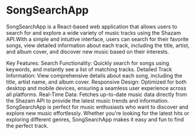 # SongSearchApp
SongSearchApp is a React-based web application that allows users to search for and explore a wide variety of music tracks using the Shazam API.With a simple and intuitive interface, users can search for their favorite songs, view detailed information about each track, including the title, artist, and album cover, and discover new music based on their interests.

Key Features:
Search Functionality: Quickly search for songs using keywords, and instantly see a list of matching tracks.
Detailed Track Information: View comprehensive details about each song, including the title, artist name, and album cover.
Responsive Design: Optimized for both desktop and mobile devices, ensuring a seamless user experience across all platforms.
Real-Time Data: Fetches up-to-date music data directly from the Shazam API to provide the latest music trends and information.
SongSearchApp is perfect for music enthusiasts who want to discover and explore new music effortlessly. Whether you're looking for the latest hits or exploring different genres, SongSearchApp makes it easy and fun to find the perfect track.






